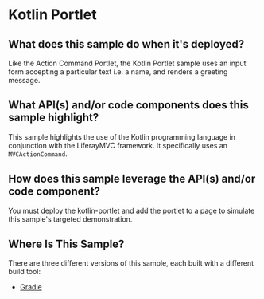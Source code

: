 # Kotlin Portlet [](id=shared-language-keys)

## What does this sample do when it's deployed? [](id=what-does-this-sample-do-when-its-deployed)

Like the Action Command Portlet, the Kotlin Portlet sample uses an input form accepting a particular text i.e. a name, and renders a greeting message.

## What API(s) and/or code components does this sample highlight? [](id=what-apis-and-or-code-components-does-this-sample-highlight)

This sample highlights the use of the Kotlin programming language in conjunction with the LiferayMVC framework. It specifically uses an `MVCActionCommand`.

## How does this sample leverage the API(s) and/or code component? [](id=how-does-this-sample-leverage-the-apis-and-or-code-component)

You must deploy the kotlin-portlet and add the portlet to a page to simulate this
sample's targeted demonstration.

## Where Is This Sample? [](id=where-is-this-sample)

There are three different versions of this sample, each built with a different
build tool:

- [Gradle](https://github.com/liferay/liferay-blade-samples/tree/master/gradle/apps/kotlin-portlet)
